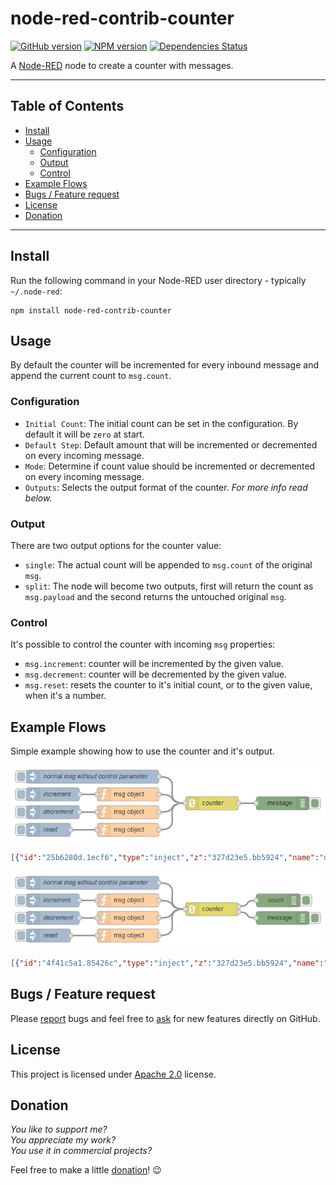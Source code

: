 node-red-contrib-counter
========================

[![GitHub version](https://badge.fury.io/gh/eisbehr-%2Fnode-red-counter.svg)](http://github.com/eisbehr-/node-red-counter)
[![NPM version](https://badge.fury.io/js/node-red-contrib-counter.svg)](http://www.npmjs.org/package/node-red-contrib-counter)
[![Dependencies Status](https://david-dm.org/eisbehr-/node-red-counter/status.svg)](https://david-dm.org/eisbehr-/node-red-counter)

A <a href="http://nodered.org" target="_new">Node-RED</a> node to create a counter with messages.

---

## Table of Contents
* [Install](#install)
* [Usage](#usage)
  * [Configuration](#configuration)
  * [Output](#output)
  * [Control](#control)
* [Example Flows](#example-flows)
* [Bugs / Feature request](#bugs--feature-request)
* [License](#license)
* [Donation](#donation)

---

## Install

Run the following command in your Node-RED user directory - typically `~/.node-red`:

```
npm install node-red-contrib-counter
```


## Usage

By default the counter will be incremented for every inbound message and append the current count to `msg.count`.


### Configuration

- `Initial Count`: The initial count can be set in the configuration. By default it will be `zero` at start.
- `Default Step`: Default amount that will be incremented or decremented on every incoming message.
- `Mode`: Determine if count value should be incremented or decremented on every incoming message.
- `Outputs`: Selects the output format of the counter. _For more info read below._


### Output

There are two output options for the counter value:

- `single`: The actual count will be appended to <code>msg.count</code> of the original `msg`.
- `split`: The node will become two outputs, first will return the count as `msg.payload` and the second returns the untouched original `msg`.


### Control

It's possible to control the counter with incoming `msg` properties:

- `msg.increment`: counter will be incremented by the given value.
- `msg.decrement`: counter will be decremented by the given value.
- `msg.reset`: resets the counter to it's initial count, or to the given value, when it's a number.


## Example Flows

Simple example showing how to use the counter and it's output.

![example1.png](./doc/example1.png)

```JSON
[{"id":"25b6280d.1ecf6","type":"inject","z":"327d23e5.bb5924","name":"decrement","topic":"","payload":"","payloadType":"date","repeat":"","crontab":"","once":false,"x":380,"y":200,"wires":[["8a41c1.6006b64"]]},{"id":"285e0e19.b9680a","type":"inject","z":"327d23e5.bb5924","name":"increment","topic":"","payload":"","payloadType":"date","repeat":"","crontab":"","once":false,"x":380,"y":160,"wires":[["ce8d952f.18666"]]},{"id":"fda0a334.bc9588","type":"inject","z":"327d23e5.bb5924","name":"reset","topic":"","payload":"","payloadType":"date","repeat":"","crontab":"","once":false,"x":370,"y":240,"wires":[["17cce981.975686"]]},{"id":"ce8d952f.18666","type":"function","z":"327d23e5.bb5924","name":"msg object","func":"msg.increment = 2;\nreturn msg;","outputs":1,"noerr":0,"x":550,"y":160,"wires":[["ac65bf94.6e609"]]},{"id":"17cce981.975686","type":"function","z":"327d23e5.bb5924","name":"msg object","func":"msg.reset = true;\nreturn msg;","outputs":1,"noerr":0,"x":550,"y":240,"wires":[["ac65bf94.6e609"]]},{"id":"8a41c1.6006b64","type":"function","z":"327d23e5.bb5924","name":"msg object","func":"msg.decrement = 1;\nreturn msg;","outputs":1,"noerr":0,"x":550,"y":200,"wires":[["ac65bf94.6e609"]]},{"id":"ac65bf94.6e609","type":"counter","z":"327d23e5.bb5924","name":"","init":"0","outputs":"1","x":740,"y":180,"wires":[["988afc3c.a08f98"]]},{"id":"370626a8.22216a","type":"inject","z":"327d23e5.bb5924","name":"normal msg without control parameter","topic":"","payload":"","payloadType":"date","repeat":"","crontab":"","once":false,"x":470,"y":120,"wires":[["ac65bf94.6e609"]]},{"id":"988afc3c.a08f98","type":"debug","z":"327d23e5.bb5924","name":"message","active":true,"console":"false","complete":"true","x":900,"y":180,"wires":[]}]
```

![example2.png](./doc/example2.png)

```JSON
[{"id":"4f41c5a1.85426c","type":"inject","z":"327d23e5.bb5924","name":"decrement","topic":"","payload":"","payloadType":"date","repeat":"","crontab":"","once":false,"x":380,"y":420,"wires":[["e9085587.2d19c"]]},{"id":"afb267a8.63739","type":"inject","z":"327d23e5.bb5924","name":"increment","topic":"","payload":"","payloadType":"date","repeat":"","crontab":"","once":false,"x":380,"y":380,"wires":[["4a35e3c7.3dbd0c"]]},{"id":"f066adf1.21ba","type":"inject","z":"327d23e5.bb5924","name":"reset","topic":"","payload":"","payloadType":"date","repeat":"","crontab":"","once":false,"x":370,"y":460,"wires":[["523f8e05.d5537"]]},{"id":"4a35e3c7.3dbd0c","type":"function","z":"327d23e5.bb5924","name":"msg object","func":"msg.increment = 2;\nreturn msg;","outputs":1,"noerr":0,"x":550,"y":380,"wires":[["f33ad4bd.777a5"]]},{"id":"523f8e05.d5537","type":"function","z":"327d23e5.bb5924","name":"msg object","func":"msg.reset = true;\nreturn msg;","outputs":1,"noerr":0,"x":550,"y":460,"wires":[["f33ad4bd.777a5"]]},{"id":"e9085587.2d19c","type":"function","z":"327d23e5.bb5924","name":"msg object","func":"msg.decrement = 1;\nreturn msg;","outputs":1,"noerr":0,"x":550,"y":420,"wires":[["f33ad4bd.777a5"]]},{"id":"9b40b088.73732","type":"debug","z":"327d23e5.bb5924","name":"count","active":true,"console":"false","complete":"true","x":890,"y":380,"wires":[]},{"id":"f33ad4bd.777a5","type":"counter","z":"327d23e5.bb5924","name":"","init":"0","outputs":"2","x":740,"y":400,"wires":[["9b40b088.73732"],["876cc69d.d4b438"]]},{"id":"99b73d63.9fdb","type":"inject","z":"327d23e5.bb5924","name":"normal msg without control parameter","topic":"","payload":"","payloadType":"date","repeat":"","crontab":"","once":false,"x":470,"y":340,"wires":[["f33ad4bd.777a5"]]},{"id":"876cc69d.d4b438","type":"debug","z":"327d23e5.bb5924","name":"message","active":true,"console":"false","complete":"true","x":900,"y":420,"wires":[]}]
```


## Bugs / Feature request
Please [report](http://github.com/eisbehr-/node-red-counter/issues) bugs and feel free to [ask](http://github.com/eisbehr-/node-red-counter/issues) for new features directly on GitHub.


## License
This project is licensed under [Apache 2.0](http://www.apache.org/licenses/LICENSE-2.0) license.


## Donation
_You like to support me?_  
_You appreciate my work?_  
_You use it in commercial projects?_  
  
Feel free to make a little [donation](https://www.paypal.com/cgi-bin/webscr?cmd=_s-xclick&hosted_button_id=FFL6VQJCUZMXC)! :wink: